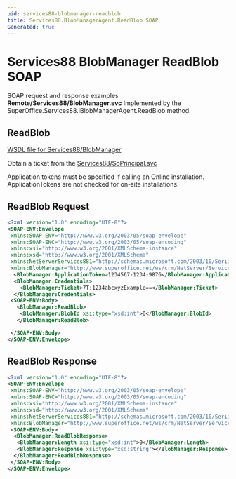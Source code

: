 ```yaml
---
uid: services88-blobmanager-readblob
title: Services88.BlobManagerAgent.ReadBlob SOAP
Generated: true
---
```


# Services88 BlobManager ReadBlob SOAP

SOAP request and response examples **Remote/Services88/BlobManager.svc**
Implemented by the <see cref="M:SuperOffice.Services88.IBlobManagerAgent.ReadBlob">SuperOffice.Services88.IBlobManagerAgent.ReadBlob</see> method.

## ReadBlob





[WSDL file for Services88/BlobManager](../Services88-BlobManager.md)

Obtain a ticket from the [Services88/SoPrincipal.svc](../SoPrincipal/index.md)

Application tokens must be specified if calling an Online installation. ApplicationTokens are not checked for on-site installations.

## ReadBlob Request

```xml
<?xml version="1.0" encoding="UTF-8"?>
<SOAP-ENV:Envelope
 xmlns:SOAP-ENV="http://www.w3.org/2003/05/soap-envelope"
 xmlns:SOAP-ENC="http://www.w3.org/2003/05/soap-encoding"
 xmlns:xsi="http://www.w3.org/2001/XMLSchema-instance"
 xmlns:xsd="http://www.w3.org/2001/XMLSchema"
 xmlns:NetServerServices881="http://schemas.microsoft.com/2003/10/Serialization/"
 xmlns:BlobManager="http://www.superoffice.net/ws/crm/NetServer/Services88">
  <BlobManager:ApplicationToken>1234567-1234-9876</BlobManager:ApplicationToken>
  <BlobManager:Credentials>
    <BlobManager:Ticket>7T:1234abcxyzExample==</BlobManager:Ticket>
  </BlobManager:Credentials>
 <SOAP-ENV:Body>
   <BlobManager:ReadBlob>
    <BlobManager:BlobId xsi:type="xsd:int">0</BlobManager:BlobId>
   </BlobManager:ReadBlob>

 </SOAP-ENV:Body>
</SOAP-ENV:Envelope>

```


## ReadBlob Response

```xml
<?xml version="1.0" encoding="UTF-8"?>
<SOAP-ENV:Envelope
 xmlns:SOAP-ENV="http://www.w3.org/2003/05/soap-envelope"
 xmlns:SOAP-ENC="http://www.w3.org/2003/05/soap-encoding"
 xmlns:xsi="http://www.w3.org/2001/XMLSchema-instance"
 xmlns:xsd="http://www.w3.org/2001/XMLSchema"
 xmlns:NetServerServices881="http://schemas.microsoft.com/2003/10/Serialization/"
 xmlns:BlobManager="http://www.superoffice.net/ws/crm/NetServer/Services88">
 <SOAP-ENV:Body>
  <BlobManager:ReadBlobResponse>
   <BlobManager:Length xsi:type="xsd:int">0</BlobManager:Length>
   <BlobManager:Response xsi:type="xsd:string"></BlobManager:Response>
  </BlobManager:ReadBlobResponse>
 </SOAP-ENV:Body>
</SOAP-ENV:Envelope>

```

